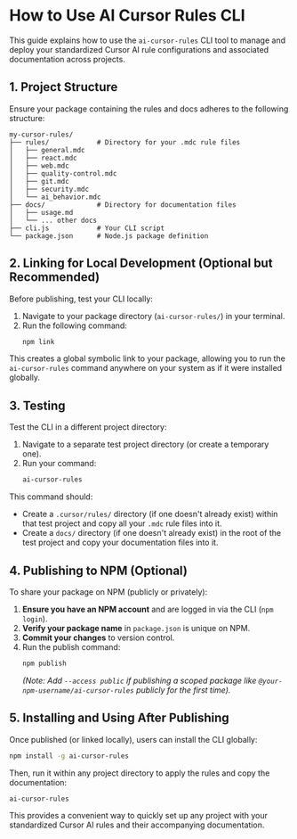 # How to Use AI Cursor Rules CLI

This guide explains how to use the `ai-cursor-rules` CLI tool to manage and deploy your standardized Cursor AI rule configurations and associated documentation across projects.

## 1. Project Structure

Ensure your package containing the rules and docs adheres to the following structure:

```
my-cursor-rules/
├── rules/            # Directory for your .mdc rule files
│   ├── general.mdc
│   ├── react.mdc
│   ├── web.mdc
│   ├── quality-control.mdc
│   ├── git.mdc
│   ├── security.mdc
│   └── ai_behavior.mdc
├── docs/             # Directory for documentation files
│   ├── usage.md
│   └── ... other docs
├── cli.js            # Your CLI script
└── package.json      # Node.js package definition
```

## 2. Linking for Local Development (Optional but Recommended)

Before publishing, test your CLI locally:

1.  Navigate to your package directory (`ai-cursor-rules/`) in your terminal.
2.  Run the following command:
    ```bash
    npm link
    ```

This creates a global symbolic link to your package, allowing you to run the `ai-cursor-rules` command anywhere on your system as if it were installed globally.

## 3. Testing

Test the CLI in a different project directory:

1.  Navigate to a separate test project directory (or create a temporary one).
2.  Run your command:
    ```bash
    ai-cursor-rules
    ```

This command should:
*   Create a `.cursor/rules/` directory (if one doesn't already exist) within that test project and copy all your `.mdc` rule files into it.
*   Create a `docs/` directory (if one doesn't already exist) in the root of the test project and copy your documentation files into it.

## 4. Publishing to NPM (Optional)

To share your package on NPM (publicly or privately):

1.  **Ensure you have an NPM account** and are logged in via the CLI (`npm login`).
2.  **Verify your package name** in `package.json` is unique on NPM.
3.  **Commit your changes** to version control.
4.  Run the publish command:
    ```bash
    npm publish
    ```
    *(Note: Add `--access public` if publishing a scoped package like `@your-npm-username/ai-cursor-rules` publicly for the first time).*

## 5. Installing and Using After Publishing

Once published (or linked locally), users can install the CLI globally:

```bash
npm install -g ai-cursor-rules
```

Then, run it within any project directory to apply the rules and copy the documentation:

```bash
ai-cursor-rules
```

This provides a convenient way to quickly set up any project with your standardized Cursor AI rules and their accompanying documentation.
